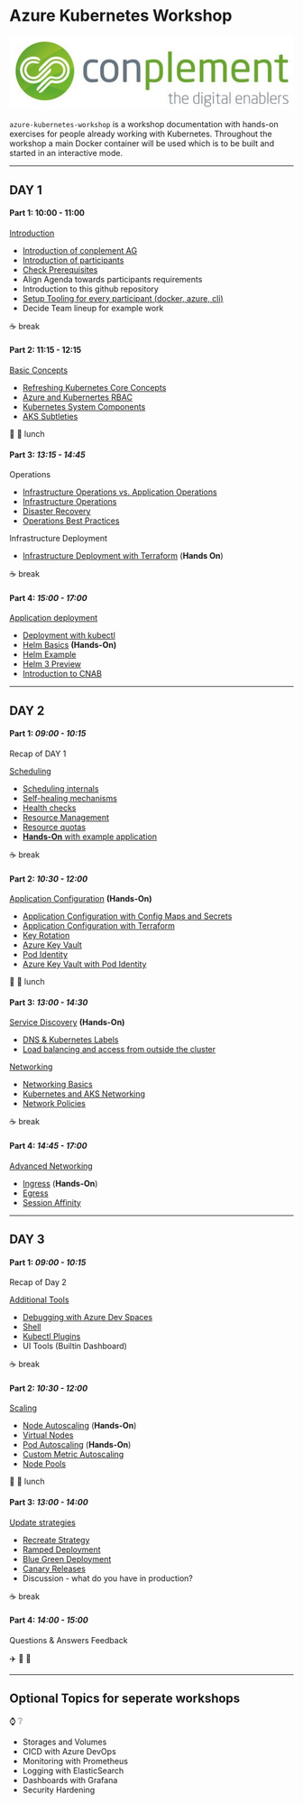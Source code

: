 # Azure Kubernetes Workshop

![Azure Kubernetes Workshop](conplement-github-logo.jpg)

`azure-kubernetes-workshop` is a workshop documentation with hands-on exercises for people already working with Kubernetes. Throughout the workshop a main Docker container will be used which is to be built and started in an interactive mode.

---

## DAY 1

#### Part 1: 10:00 - 11:00

[Introduction](01-introduction/README.md)

- [Introduction of conplement AG](https://www.conplement.de)
- [Introduction of participants](01-introduction/01-questions.md)
- [Check Prerequisites](01-introduction/02-prerequisites.md)
- Align Agenda towards participants requirements
- Introduction to this github repository
- [Setup Tooling for every participant (docker, azure, cli)](02-getting-started/README.md)
- Decide Team lineup for example work

:coffee: break

#### Part 2: 11:15 - 12:15

[Basic Concepts](03-basic-concepts/README.md)

- [Refreshing Kubernetes Core Concepts](03-basic-concepts/01-kubernetes-core-concepts.md)
- [Azure and Kubernertes RBAC](03-basic-concepts/02-azure-kubernetes-rbac.md)
- [Kubernetes System Components](03-basic-concepts/03-system-components.md)
- [AKS Subtleties](03-basic-concepts/04-aks-subtleties.md)

:hamburger: :pizza: lunch

#### Part 3: _13:15 - 14:45_

Operations

- [Infrastructure Operations vs. Application Operations](03-basic-concepts/05-infrastructure-vs-app-ops.md)
- [Infrastructure Operations](03-basic-concepts/06-infrastructure-ops.md)
- [Disaster Recovery](03-basic-concepts/07-disaster-recovery.md)
- [Operations Best Practices](03-basic-concepts/08-ops-best-practices.md)

Infrastructure Deployment

- [Infrastructure Deployment with Terraform](04-infrastructure-deployment/README.md) (**Hands On**)

:coffee: break

#### Part 4: _15:00 - 17:00_

[Application deployment](05-application-deployment/README.md)

- [Deployment with kubectl](05-application-deployment/01-kubectl-apply.md)
- [Helm Basics](05-application-deployment/02-helm-basics.md) **(Hands-On)**
- [Helm Example](05-application-deployment/03-helm-example.md)
- [Helm 3 Preview](05-application-deployment/04-helm3-preview.md)
- [Introduction to CNAB](05-application-deployment/05-cnab.md)

---

## DAY 2

#### Part 1: _09:00 - 10:15_

Recap of DAY 1

[Scheduling](06-scheduling/README.md)

- [Scheduling internals](06-scheduling/01-scheduling-internals.md)
- [Self-healing mechanisms](06-scheduling/02-self-healing.md)
- [Health checks](06-scheduling/03-health-checks.md)
- [Resource Management](06-scheduling/04-resource-management.md)
- [Resource quotas](06-scheduling/05-resource-quotas.md)
- [**Hands-On** with example application](https://github.com/conplementAG/teams-demo-app/blob/master/deployment/README.md)

:coffee: break

#### Part 2: _10:30 - 12:00_

[Application Configuration](07-application-configuration/README.md) **(Hands-On)**

- [Application Configuration with Config Maps and Secrets](07-application-configuration/01-application-configuration-builtin.md)
- [Application Configuration with Terraform](07-application-configuration/02-application-configuration-terraform.md)
- [Key Rotation](07-application-configuration/03-key-rotation.md)
- [Azure Key Vault](07-application-configuration/04-configuration-via-keyvault.md)
- [Pod Identity](07-application-configuration/05-pod-identity.md)
- [Azure Key Vault with Pod Identity](07-application-configuration/06-keyvault-with-podidentity.md)

:hamburger: :pizza: lunch

#### Part 3: _13:00 - 14:30_

[Service Discovery](08-service-discovery/README.md) **(Hands-On)**

- [DNS & Kubernetes Labels](08-service-discovery/README.md)
- [Load balancing and access from outside the cluster](08-service-discovery/README.md)

[Networking](09-networking/README.md)

- [Networking Basics](09-networking/01-networking-basics.md)
- [Kubernetes and AKS Networking](09-networking/02-kubernetes-and-aks-networking.md)
- [Network Policies](09-networking/03-network-policies.md)

:coffee: break

#### Part 4: _14:45 - 17:00_

[Advanced Networking](10-advanced-networking/README.md)

- [Ingress](10-advanced-networking/01-ingress.md) (**Hands-On**)
- [Egress](10-advanced-networking/02-egress.md)
- [Session Affinity](10-advanced-networking/03-session-affinity.md)

---

## DAY 3

#### Part 1: _09:00 - 10:15_

Recap of Day 2

[Additional Tools](11-additional-tools/README.md)

- [Debugging with Azure Dev Spaces](11-additional-tools/01-debugging.md)
- [Shell](11-additional-tools/02-cmd-pimping.md)
- [Kubectl Plugins](11-additional-tools/03-kubectl-plugins.md)
- UI Tools (Builtin Dashboard)

:coffee: break

#### Part 2: _10:30 - 12:00_

[Scaling](12-autoscaling/README.md)

- [Node Autoscaling](12-autoscaling/01-node-autoscaling.md) (**Hands-On**)
- [Virtual Nodes](12-autoscaling/02-virtual-node-scaling.md)
- [Pod Autoscaling](12-autoscaling/03-pod-autoscaling.md) (**Hands-On**)
- [Custom Metric Autoscaling](12-autoscaling/04-custom-metric-scaling/custom-metric-autoscaling.md)
- [Node Pools](12-autoscaling/05-node-pools.md)

:hamburger: :pizza: lunch

#### Part 3: _13:00 - 14:00_

[Update strategies](13-update-strategies/README.md)

- [Recreate Strategy](13-update-strategies/01-recreate.md)
- [Ramped Deployment](13-update-strategies/02-ramped.md)
- [Blue Green Deployment](13-update-strategies/03-blue-green.md)
- [Canary Releases](13-update-strategies/04-canary.md)
- Discussion - what do you have in production?

:coffee: break

#### Part 4: _14:00 - 15:00_

Questions & Answers
Feedback

:airplane: :taxi: :bullettrain_side:

---

## Optional Topics for seperate workshops

:watch: :grey_question:

- Storages and Volumes
- CICD with Azure DevOps
- Monitoring with Prometheus
- Logging with ElasticSearch
- Dashboards with Grafana
- Security Hardening
